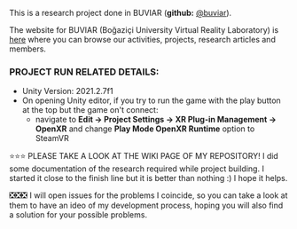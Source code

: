 This is a research project done in BUVIAR (**github:** [@buviar](https://github.com/buviar)). 

The website for BUVIAR (Boğaziçi University Virtual Reality Laboratory) is [here](http://buviar.boun.edu.tr/) where you can browse our activities, projects, research articles and members.


### PROJECT RUN RELATED DETAILS:
- Unity Version: 2021.2.7f1
- On opening Unity editor, if you try to run the game with the play button at the top but the game on't connect:
    - navigate to **Edit -> Project Settings -> XR Plug-in Management -> OpenXR** and change **Play Mode OpenXR Runtime** option to SteamVR
    
⭐⭐⭐ PLEASE TAKE A LOOK AT THE WIKI PAGE OF MY REPOSITORY! I did some documentation of the research required while project building. I started it close to the finish line but it is better than nothing :) I hope it helps.

❎❎❎ I will open issues for the problems I coincide, so you can take a look at them to have an ideo of my development process, hoping you will also find a solution for your possible problems.

